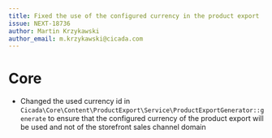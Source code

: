 ```yaml
---
title: Fixed the use of the configured currency in the product export
issue: NEXT-18736
author: Martin Krzykawski
author_email: m.krzykawski@cicada.com
---
```

# Core
* Changed the used currency id in `Cicada\Core\Content\ProductExport\Service\ProductExportGenerator::generate` to ensure that the configured currency of the product export will be used and not of the storefront sales channel domain

